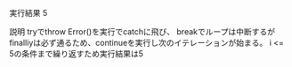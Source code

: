 実行結果
5

説明
tryでthrow Error()を実行でcatchに飛び、
breakでループは中断するが
finalliyは必ず通るため、continueを実行し次のイテレーションが始まる。
 i <= 5の条件まで繰り返すため実行結果は5